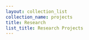 ```yaml
---
layout: collection_list 
collection_name: projects
title: Research
list_title: Research Projects
---
```

